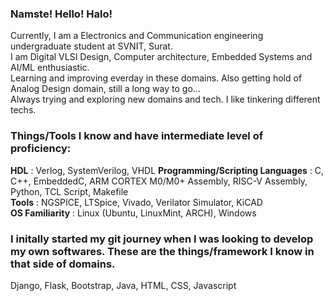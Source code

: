 ### Namste! Hello! Halo! 

Currently, I am a Electronics and Communication engineering undergraduate student at SVNIT, Surat.  
I am Digital VLSI Design, Computer architecture, Embedded Systems and AI/ML enthusiastic.  
Learning and improving everday in these domains. Also getting hold of Analog Design domain, still a long way to go...  
Always trying and exploring new domains and tech. I like tinkering different techs.  

### Things/Tools I know and have intermediate level of proficiency:

**HDL** : Verlog, SystemVerilog, VHDL
**Programming/Scripting Languages** : C, C++, EmbeddedC, ARM CORTEX M0/M0+ Assembly, RISC-V Assembly, Python, TCL Script, Makefile  
**Tools** : NGSPICE, LTSpice, Vivado, Verilator Simulator, KiCAD  
**OS Familiarity** : Linux (Ubuntu, LinuxMint, ARCH), Windows  

### I initally started my git journey when I was looking to develop my own softwares. These are the things/framework I know in that side of domains.  

Django, Flask, Bootstrap, Java, HTML, CSS, Javascript  

<!--
**nikhilsp1585/nikhilsp1585** is a ✨ _special_ ✨ repository because its `README.md` (this file) appears on your GitHub profile.





--!>



